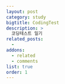```yaml
---
layout: post
category: study
bigtitle: CodingTest
description: >
  코딩테스트 일기
related_posts:
  -
addons:
  - related
  - comments
list: true
order: 1
---
```

